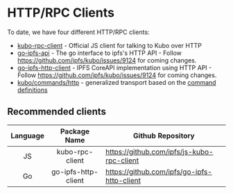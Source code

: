 # HTTP/RPC Clients

To date, we have four different HTTP/RPC clients:

- [kubo-rpc-client](https://github.com/ipfs/js-kubo-rpc-client) - Official JS client for talking to Kubo over HTTP
- [go-ipfs-api](https://github.com/ipfs/go-ipfs-api) - The go interface to ipfs's HTTP API - Follow https://github.com/ipfs/kubo/issues/9124 for coming changes.
- [go-ipfs-http-client](https://github.com/ipfs/go-ipfs-http-client) - IPFS CoreAPI implementation using HTTP API - Follow https://github.com/ipfs/kubo/issues/9124 for coming changes.
- [kubo/commands/http](https://github.com/ipfs/kubo/tree/916f987de2c35db71815b54bbb9a0a71df829838/commands/http) -
  generalized transport based on the [command definitions](https://github.com/ipfs/kubo/tree/916f987de2c35db71815b54bbb9a0a71df829838/core/commands)

## Recommended clients

| Language |     Package Name    | Github Repository                           |
|:--------:|:-------------------:|---------------------------------------------|
| JS       | kubo-rpc-client     | https://github.com/ipfs/js-kubo-rpc-client  |
| Go       | go-ipfs-http-client | https://github.com/ipfs/go-ipfs-http-client |
